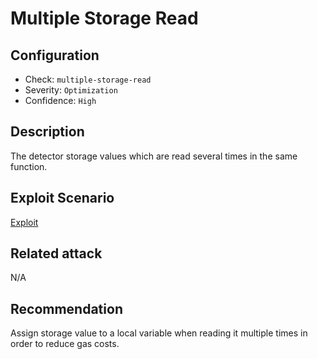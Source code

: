 # Multiple Storage Read

## Configuration
* Check: `multiple-storage-read`
* Severity: `Optimization`
* Confidence: `High`

## Description
The detector storage values which are read several times in the same function. 

## Exploit Scenario
[Exploit](../tests/multiple_storage_read_test.sol) 

## Related attack
N/A

## Recommendation
Assign storage value to a local variable when reading it multiple times in order to reduce gas costs.
